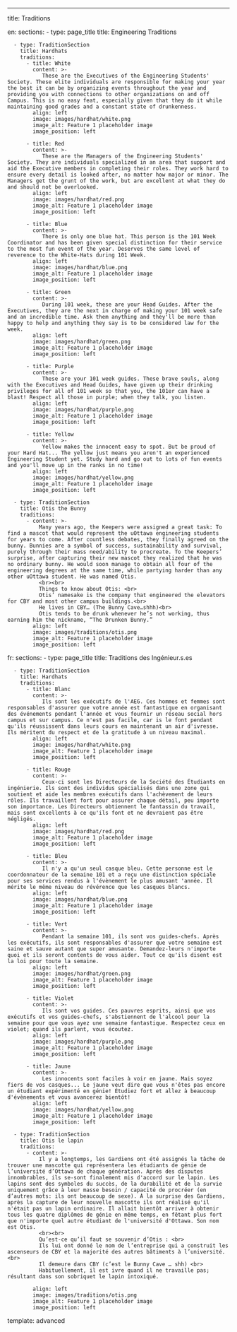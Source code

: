 ---
title: Traditions

en: 
   sections: 
      - type: page_title
        title: Engineering Traditions

      - type: TraditionSection
        title: Hardhats
        traditions:
          - title: White
            content: >-
               These are the Executives of the Engineering Students' Society. These elite individuals are responsible for making your year the best it can be by organizing events throughout the year and providing you with connections to other organizations on and off Campus. This is no easy feat, especially given that they do it while maintaining good grades and a constant state of drunkenness.
            align: left
            image: images/hardhat/white.png
            image_alt: Feature 1 placeholder image
            image_position: left

          - title: Red
            content: >-
               These are the Managers of the Engineering Students' Society. They are individuals specialized in an area that support and aid the Executive members in completing their roles. They work hard to ensure every detail is looked after, no matter how major or minor. The Managers get the grunt of the work, but are excellent at what they do and should not be overlooked.
            align: left
            image: images/hardhat/red.png
            image_alt: Feature 1 placeholder image
            image_position: left
          
          - title: Blue
            content: >-
               There is only one blue hat. This person is the 101 Week Coordinator and has been given special distinction for their service to the most fun event of the year. Deserves the same level of reverence to the White-Hats during 101 Week.
            align: left
            image: images/hardhat/blue.png
            image_alt: Feature 1 placeholder image
            image_position: left

          - title: Green
            content: >-
               During 101 week, these are your Head Guides. After the Executives, they are the next in charge of making your 101 week safe and an incredible time. Ask them anything and they'll be more than happy to help and anything they say is to be considered law for the week.
            align: left
            image: images/hardhat/green.png
            image_alt: Feature 1 placeholder image
            image_position: left

          - title: Purple
            content: >-
               These are your 101 week guides. These brave souls, along with the Executives and Head Guides, have given up their drinking privileges for all of 101 week so that you, the 101er can have a blast! Respect all those in purple; when they talk, you listen.
            align: left
            image: images/hardhat/purple.png
            image_alt: Feature 1 placeholder image
            image_position: left

          - title: Yellow
            content: >-
               Yellow makes the innocent easy to spot. But be proud of your Hard Hat... The yellow just means you aren't an experienced Engineering Student yet. Study hard and go out to lots of fun events and you'll move up in the ranks in no time!
            align: left
            image: images/hardhat/yellow.png
            image_alt: Feature 1 placeholder image
            image_position: left

      - type: TraditionSection
        title: Otis the Bunny
        traditions:
          - content: >-
              Many years ago, the Keepers were assigned a great task: To find a mascot that would represent the uOttawa engineering students for years to come. After countless debates, they finally agreed on the bunny. Bunnies are a symbol of success, sustainability and survival, purely through their mass need/ability to procreate. To the Keepers’ surprise, after capturing their new mascot they realized that he was no ordinary bunny. He would soon manage to obtain all four of the engineering degrees at the same time, while partying harder than any other uOttawa student. He was named Otis. 
              <br><br>
              Things to know about Otis: <br>
              Otis’ namesake is the company that engineered the elevators for CBY and most other campus buildings.<br>
              He lives in CBY… (The Bunny Cave…shhh)<br>
              Otis tends to be drunk whenever he’s not working, thus earning him the nickname, “The Drunken Bunny.”
            align: left
            image: images/traditions/otis.png
            image_alt: Feature 1 placeholder image
            image_position: left

fr: 
   sections:
      - type: page_title
        title: Traditions des Ingénieur.s.es
        
      - type: TraditionSection
        title: Hardhats
        traditions:
          - title: Blanc
            content: >-
               Ils sont les exécutifs de l'AEG. Ces hommes et femmes sont responsables d'assurer que votre année est fantastique en organisant des événements pendant l'année et vous fournir un réseau social hors campus et sur campus. Ce n'est pas facile, car is le font pendant qu'ils réussissent dans leurs cours en maintenant un air d'ivresse. Ils méritent du respect et de la gratitude à un niveau maximal. 
            align: left
            image: images/hardhat/white.png
            image_alt: Feature 1 placeholder image
            image_position: left

          - title: Rouge
            content: >-
               Ceux-ci sont les Directeurs de la Société des Étudiants en ingénierie. Ils sont des individus spécialisés dans une zone qui soutient et aide les membres exécutifs dans l'achèvement de leurs rôles. Ils travaillent fort pour assurer chaque détail, peu importe son importance. Les Directeurs obtiennent le fantassin du travail, mais sont excellents à ce qu'ils font et ne devraient pas être négligés.
            align: left
            image: images/hardhat/red.png
            image_alt: Feature 1 placeholder image
            image_position: left
          
          - title: Bleu
            content: >-
               Il n'y a qu'un seul casque bleu. Cette personne est le coordonnateur de la semaine 101 et a reçu une distinction spéciale pour ses services rendus à l'évènement le plus amusant 'année. Il mérite le même niveau de révérence que les casques blancs.
            align: left
            image: images/hardhat/blue.png
            image_alt: Feature 1 placeholder image
            image_position: left

          - title: Vert
            content: >-
               Pendant la semaine 101, ils sont vos guides-chefs. Après les exécutifs, ils sont responsables d'assurer que votre semaine est saine et sauve autant que super amusante. Demandez-leurs n'importe quoi et ils seront contents de vous aider. Tout ce qu'ils disent est la loi pour toute la semaine.
            align: left
            image: images/hardhat/green.png
            image_alt: Feature 1 placeholder image
            image_position: left

          - title: Violet
            content: >-
               Ils sont vos guides. Ces pauvres esprits, ainsi que vos exécutifs et vos guides-chefs, s'abstiennent de l'alcool pour la semaine pour que vous ayez une semaine fantastique. Respectez ceux en violet; quand ils parlent, vous écoutez.
            align: left
            image: images/hardhat/purple.png
            image_alt: Feature 1 placeholder image
            image_position: left

          - title: Jaune
            content: >-
               Les innocents sont faciles à voir en jaune. Mais soyez fiers de vos casques... Le jaune veut dire que vous n'êtes pas encore un étudiant expérimenté en génie! Étudiez fort et allez à beaucoup d'évènements et vous avancerez bientôt!
            align: left
            image: images/hardhat/yellow.png
            image_alt: Feature 1 placeholder image
            image_position: left

      - type: TraditionSection
        title: Otis le lapin
        traditions:
          - content: >-
              Il y a longtemps, les Gardiens ont été assignés la tâche de trouver une mascotte qui représentera les étudiants de génie de l’université d’Ottawa de chaque génération. Après des disputes innombrables, ils se-sont finalement mis d'accord sur le lapin. Les lapins sont des symboles du succès, de la durabilité et de la survie uniquement grâce à leur masse besoin / capacité de procréer (en d’autres mots: ils ont beaucoup de sexe). À la surprise des Gardiens, après la capture de leur nouvelle mascotte ils ont réalisé qu'il n'était pas un lapin ordinaire. Il allait bientôt arriver à obtenir tous les quatre diplômes de génie en même temps, en fêtant plus fort que n'importe quel autre étudiant de l'université d'Ottawa. Son nom est Otis.
              <br><br>
              Qu’est-ce qu’il faut se souvenir d’Otis : <br>
              Ils lui ont donné le nom de l’entreprise qui a construit les ascenseurs de CBY et la majorité des autres bâtiments à l’université. <br>
              Il demeure dans CBY (c’est le Bunny Cave … shh) <br>
              Habituellement, il est ivre quand il ne travaille pas; résultant dans son sobriquet le lapin intoxiqué. 

            align: left
            image: images/traditions/otis.png
            image_alt: Feature 1 placeholder image
            image_position: left

template: advanced
